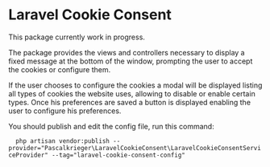 

# Laravel Cookie Consent

This package currently work in progress.

The package provides the views and controllers necessary to display a fixed message at the bottom of the window, prompting the user to accept the cookies or configure them.

If the user chooses to configure the cookies a modal will be displayed listing all types of cookies the website uses, allowing to disable or enable certain types. Once his preferences are saved a button is displayed enabling the user to configure his preferences.

You should publish and edit the config file, run this command:

`  
php artisan vendor:publish --provider="Pascalkrieger\LaravelCookieConsent\LaravelCookieConsentServiceProvider" --tag="laravel-cookie-consent-config"  
`

